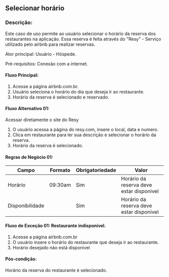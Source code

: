 ## Selecionar horário

### Descrição: 
Este caso de uso permite ao usuário selecionar o horário da reserva dos restaurantes na aplicação. Essa reserva é feita através do "Resy" - Serviço utilizado pelo airbnb para realizar reservas.

Ator principal: Usuário - Hóspede. 

Pré-requisitos: Conexão com a internet. 


####  Fluxo Principal: 
1. Acesse a página airbnb.com.br.
2. Usuário seleciona o horário do dia que deseja ir ao restaurante.
3. Horário da reserva é selecionado e reservado.


#### Fluxo Alternativo 01: 
Acessar diretamente o site do Resy 
1. O usuário acessa a página do resy.com, insere o local, data e numero.
2. Clica em restaurante para ler sua descrição e selecionar o horário da reserva. 
3. Horário da reserva é selecionado.


#### Regras de Negócio 01:

| Campo                  | Formato | Obrigatoriedade | Valor                           |
|------------------------|---------|-----------------|---------------------------------|
| Horário |    09:30am     | Sim             | Horário da reserva deve estar disponivel |
| Disponibilidade |         | Sim             | Horário da reserva deve estar disponivel |


#### Fluxo de Exceção 01: Restaurante indisponivel. 
1. Acesse a página airbnb.com.br
2. O usuário insere o horário do restaurante que deseja ir ao restaurante. 
3. Horário desejado não está disponivel

#### Pós-condição: 
Horário da reserva do restaurante é selecionado.